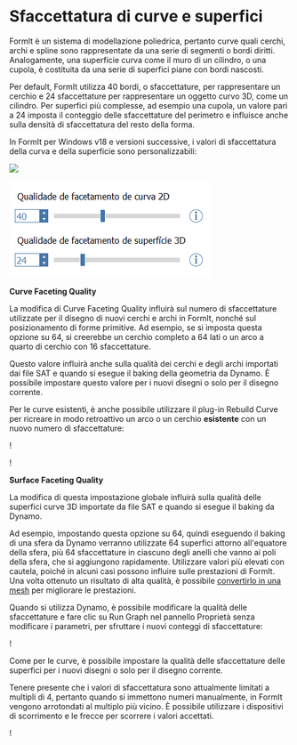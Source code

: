 # Sfaccettatura di curve e superfici

FormIt è un sistema di modellazione poliedrica, pertanto curve quali cerchi, archi e spline sono rappresentate da una serie di segmenti o bordi diritti. Analogamente, una superficie curva come il muro di un cilindro, o una cupola, è costituita da una serie di superfici piane con bordi nascosti.

Per default, FormIt utilizza 40 bordi, o sfaccettature, per rappresentare un cerchio e 24 sfaccettature per rappresentare un oggetto curvo 3D, come un cilindro. Per superfici più complesse, ad esempio una cupola, un valore pari a 24 imposta il conteggio delle sfaccettature del perimetro e influisce anche sulla densità di sfaccettatura del resto della forma.

In FormIt per Windows v18 e versioni successive, i valori di sfaccettatura della curva e della superficie sono personalizzabili:

![](../.gitbook/assets/faceting\_planter.gif)

![](../.gitbook/assets/faceting.png)

**Curve Faceting Quality**

La modifica di Curve Faceting Quality influirà sul numero di sfaccettature utilizzate per il disegno di nuovi cerchi e archi in FormIt, nonché sul posizionamento di forme primitive. Ad esempio, se si imposta questa opzione su 64, si creerebbe un cerchio completo a 64 lati o un arco a quarto di cerchio con 16 sfaccettature.

Questo valore influirà anche sulla qualità dei cerchi e degli archi importati dai file SAT e quando si esegue il baking della geometria da Dynamo. È possibile impostare questo valore per i nuovi disegni o solo per il disegno corrente.

Per le curve esistenti, è anche possibile utilizzare il plug-in Rebuild Curve per ricreare in modo retroattivo un arco o un cerchio **esistente** con un nuovo numero di sfaccettature:

\![](<../.gitbook/assets/screen-shot-2020-01-10-at-1.20.53-pm (1).png>)

\![](<../.gitbook/assets/faceting_rebuild-curve (1).gif>)

**Surface Faceting Quality**

La modifica di questa impostazione globale influirà sulla qualità delle superfici curve 3D importate da file SAT e quando si esegue il baking da Dynamo.

Ad esempio, impostando questa opzione su 64, quindi eseguendo il baking di una sfera da Dynamo verranno utilizzate 64 superfici attorno all'equatore della sfera, più 64 sfaccettature in ciascuno degli anelli che vanno ai poli della sfera, che si aggiungono rapidamente. Utilizzare valori più elevati con cautela, poiché in alcuni casi possono influire sulle prestazioni di FormIt. Una volta ottenuto un risultato di alta qualità, è possibile [convertirlo in una mesh](meshes.md) per migliorare le prestazioni.

Quando si utilizza Dynamo, è possibile modificare la qualità delle sfaccettature e fare clic su Run Graph nel pannello Proprietà senza modificare i parametri, per sfruttare i nuovi conteggi di sfaccettature:

\![](<../.gitbook/assets/faceting_column (1).gif>)

Come per le curve, è possibile impostare la qualità delle sfaccettature delle superfici per i nuovi disegni o solo per il disegno corrente.

Tenere presente che i valori di sfaccettatura sono attualmente limitati a multipli di 4, pertanto quando si immettono numeri manualmente, in FormIt vengono arrotondati al multiplo più vicino. È possibile utilizzare i dispositivi di scorrimento e le frecce per scorrere i valori accettati.

\![](<../.gitbook/assets/units-+-precision (1).png>)

